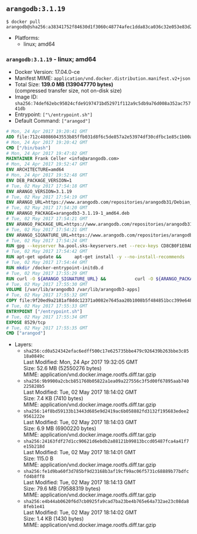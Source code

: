 ## `arangodb:3.1.19`

```console
$ docker pull arangodb@sha256:a38341752f84630d1f3060c48774afec1dda83ca036c32e053e83d21610c3ab9
```

-	Platforms:
	-	linux; amd64

### `arangodb:3.1.19` - linux; amd64

-	Docker Version: 17.04.0-ce
-	Manifest MIME: `application/vnd.docker.distribution.manifest.v2+json`
-	Total Size: **139.0 MB (139047770 bytes)**  
	(compressed transfer size, not on-disk size)
-	Image ID: `sha256:74def62ebc95024cfde9197471bd52971f112a9c5db9a76d008a352ac75741db`
-	Entrypoint: `["\/entrypoint.sh"]`
-	Default Command: `["arangod"]`

```dockerfile
# Mon, 24 Apr 2017 19:20:41 GMT
ADD file:712c48086043553b85ffb031d8f6c5de857a2e53974df30cdfbc1e85c1b00a25 in / 
# Mon, 24 Apr 2017 19:20:42 GMT
CMD ["/bin/bash"]
# Mon, 24 Apr 2017 19:47:02 GMT
MAINTAINER Frank Celler <info@arangodb.com>
# Mon, 24 Apr 2017 19:52:47 GMT
ENV ARCHITECTURE=amd64
# Mon, 24 Apr 2017 19:52:48 GMT
ENV DEB_PACKAGE_VERSION=1
# Tue, 02 May 2017 17:54:18 GMT
ENV ARANGO_VERSION=3.1.19
# Tue, 02 May 2017 17:54:19 GMT
ENV ARANGO_URL=https://www.arangodb.com/repositories/arangodb31/Debian_8.0
# Tue, 02 May 2017 17:54:20 GMT
ENV ARANGO_PACKAGE=arangodb3-3.1.19-1_amd64.deb
# Tue, 02 May 2017 17:54:21 GMT
ENV ARANGO_PACKAGE_URL=https://www.arangodb.com/repositories/arangodb31/Debian_8.0/amd64/arangodb3-3.1.19-1_amd64.deb
# Tue, 02 May 2017 17:54:21 GMT
ENV ARANGO_SIGNATURE_URL=https://www.arangodb.com/repositories/arangodb31/Debian_8.0/amd64/arangodb3-3.1.19-1_amd64.deb.asc
# Tue, 02 May 2017 17:54:24 GMT
RUN gpg --keyserver ha.pool.sks-keyservers.net --recv-keys CD8CB0F1E0AD5B52E93F41E7EA93F5E56E751E9B
# Tue, 02 May 2017 17:54:42 GMT
RUN apt-get update &&     apt-get install -y --no-install-recommends         libjemalloc1 	libsnappy1         ca-certificates         pwgen         curl     &&     rm -rf /var/lib/apt/lists/*
# Tue, 02 May 2017 17:54:44 GMT
RUN mkdir /docker-entrypoint-initdb.d
# Tue, 02 May 2017 17:55:29 GMT
RUN curl -O ${ARANGO_SIGNATURE_URL} &&           curl -O ${ARANGO_PACKAGE_URL} &&             gpg --verify ${ARANGO_PACKAGE}.asc &&     (echo arangodb3 arangodb3/password password test | debconf-set-selections) &&     (echo arangodb3 arangodb3/password_again password test | debconf-set-selections) &&     DEBIAN_FRONTEND="noninteractive" dpkg -i ${ARANGO_PACKAGE} &&     rm -rf /var/lib/arangodb3/* &&     sed -ri         -e 's!127\.0\.0\.1!0.0.0.0!g'         -e 's!^(file\s*=).*!\1 -!'         -e 's!^#\s*uid\s*=.*!uid = arangodb!'         -e 's!^#\s*gid\s*=.*!gid = arangodb!'         /etc/arangodb3/arangod.conf     &&     DEBIAN_FRONTEND="noninteractive" apt-get purge -y --auto-remove ca-certificates &&     rm -f ${ARANGO_PACKAGE}*
# Tue, 02 May 2017 17:55:30 GMT
VOLUME [/var/lib/arangodb3 /var/lib/arangodb3-apps]
# Tue, 02 May 2017 17:55:32 GMT
COPY file:9f20ed9a2181af8ddc12371a0082e7645aa20b1008b5f484851bcc399e64801e in /entrypoint.sh 
# Tue, 02 May 2017 17:55:33 GMT
ENTRYPOINT ["/entrypoint.sh"]
# Tue, 02 May 2017 17:55:34 GMT
EXPOSE 8529/tcp
# Tue, 02 May 2017 17:55:35 GMT
CMD ["arangod"]
```

-	Layers:
	-	`sha256:cd0a524342efac6edff500c17e625735bbe479c926439b263bbe3c8518a0849c`  
		Last Modified: Mon, 24 Apr 2017 19:32:05 GMT  
		Size: 52.6 MB (52550276 bytes)  
		MIME: application/vnd.docker.image.rootfs.diff.tar.gzip
	-	`sha256:9b9900a2cbcb851760b05822a1ea09a227556c3f5d00f67895aab740225828b5`  
		Last Modified: Tue, 02 May 2017 18:14:02 GMT  
		Size: 7.4 KB (7410 bytes)  
		MIME: application/vnd.docker.image.rootfs.diff.tar.gzip
	-	`sha256:14f8bd59133b13443d685e9d2419ac6b058882fd3132f195683edee29561222e`  
		Last Modified: Tue, 02 May 2017 18:14:03 GMT  
		Size: 6.9 MB (6900220 bytes)  
		MIME: application/vnd.docker.image.rootfs.diff.tar.gzip
	-	`sha256:24163fdf27d1cc90621d6ebdb2a88121b99813bccd05487fca4a41f7e15b218d`  
		Last Modified: Tue, 02 May 2017 18:14:01 GMT  
		Size: 115.0 B  
		MIME: application/vnd.docker.image.rootfs.diff.tar.gzip
	-	`sha256:fe1d9ba60f3d785bf9d23168b3af19cf99ac06f5731c68889b77bdfcfd4b8ff8`  
		Last Modified: Tue, 02 May 2017 18:14:13 GMT  
		Size: 79.6 MB (79588319 bytes)  
		MIME: application/vnd.docker.image.rootfs.diff.tar.gzip
	-	`sha256:e4b44ab0620f6d7cb0925fa9cad7ba23be4b765e64a732ae23c08da88feb1e41`  
		Last Modified: Tue, 02 May 2017 18:14:02 GMT  
		Size: 1.4 KB (1430 bytes)  
		MIME: application/vnd.docker.image.rootfs.diff.tar.gzip
